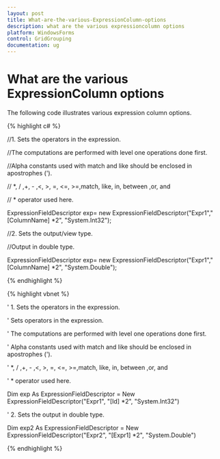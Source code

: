 ```yaml
---
layout: post
title: What-are-the-various-ExpressionColumn-options
description: what are the various expressioncolumn options
platform: WindowsForms
control: GridGrouping
documentation: ug
---
```


# What are the various ExpressionColumn options

The following code illustrates various expression column options.

{% highlight c# %}



//1. Sets the operators in the expression.

//The computations are performed with level one operations done first.

//Alpha constants used with match and like should be enclosed in apostrophes ('). 

// *, / ,+, - ,&lt;, &gt;, =, &lt;=, &gt;=,match, like, in, between ,or, and 

// * operator used here.

ExpressionFieldDescriptor exp= new ExpressionFieldDescriptor("Expr1","[ColumnName] *2", "System.Int32");



//2. Sets the output/view type.

//Output in double type.

ExpressionFieldDescriptor exp= new ExpressionFieldDescriptor("Expr1","[ColumnName] *2", "System.Double");

{% endhighlight %}

{% highlight vbnet %}



' 1. Sets the operators in the expression. 

' Sets operators in the expression.  

' The computations are performed with level one operations done first.                      

' Alpha constants used with match and like should be enclosed in apostrophes ('). 

' *, / ,+, - ,&lt;, &gt;, =, &lt;=, &gt;=,match, like, in, between ,or, and 

' * operator used here.

Dim exp As ExpressionFieldDescriptor = New ExpressionFieldDescriptor("Expr1", "[Id] *2", "System.Int32")



' 2. Sets the output in double type.

Dim exp2 As ExpressionFieldDescriptor = New ExpressionFieldDescriptor("Expr2", "[Expr1] *2", "System.Double")

{% endhighlight %}

